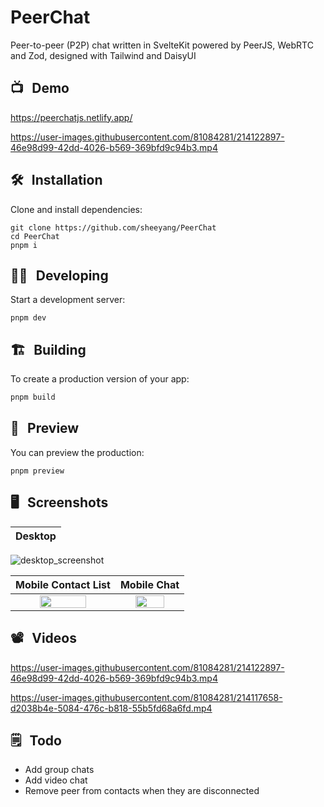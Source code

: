 # PeerChat

Peer-to-peer (P2P) chat written in SvelteKit powered by PeerJS, WebRTC and Zod, designed with Tailwind and DaisyUI

## 📺 &thinsp; Demo
https://peerchatjs.netlify.app/

https://user-images.githubusercontent.com/81084281/214122897-46e98d99-42dd-4026-b569-369bfd9c94b3.mp4

## 🛠 &thinsp; Installation

Clone and install dependencies:

```
git clone https://github.com/sheeyang/PeerChat
cd PeerChat
pnpm i
```

## 👨‍💻 &thinsp; Developing

Start a development server:

```
pnpm dev
```

## 🏗 &thinsp; Building

To create a production version of your app:

```bash
pnpm build
```

## 👀 &thinsp; Preview

You can preview the production:

```
pnpm preview
```

## 🖥 &thinsp; Screenshots
Desktop                    |
:-------------------------:|
![desktop_screenshot](https://user-images.githubusercontent.com/81084281/214114185-4dc0b2e3-d28e-4f9c-ab78-3f5187b27117.png)

Mobile Contact List        |  Mobile Chat
:-------------------------:|:-------------------------:
<img src="https://user-images.githubusercontent.com/81084281/214114120-9be90894-a094-4475-bb38-94196f1c6fb9.png" width="70%"> | <img src="https://user-images.githubusercontent.com/81084281/214114162-7c95439d-4475-400c-ab24-fdacd90c9f9d.png" width="70%">

## 📽 &thinsp; Videos

https://user-images.githubusercontent.com/81084281/214122897-46e98d99-42dd-4026-b569-369bfd9c94b3.mp4

https://user-images.githubusercontent.com/81084281/214117658-d2038b4e-5084-476c-b818-55b5fd68a6fd.mp4

## 🗒 &thinsp; Todo
- Add group chats
- Add video chat
- Remove peer from contacts when they are disconnected

